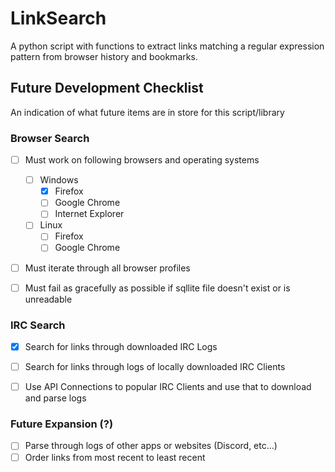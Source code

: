 # LinkSearch
 A python script with functions to extract links matching a regular expression pattern from browser history and bookmarks.

## Future Development Checklist
An indication of what future items are in store for this script/library

### Browser Search
- [ ] Must work on following browsers and operating systems
    - [ ] Windows
        - [x] Firefox
        - [ ] Google Chrome
        - [ ] Internet Explorer
    - [ ] Linux
        - [ ] Firefox
        - [ ] Google Chrome
- [ ] Must iterate through all browser profiles
- [ ] Must fail as gracefully as possible if sqllite file doesn't exist or is unreadable


### IRC Search
- [x] Search for links through downloaded IRC Logs
- [ ] Search for links through logs of locally downloaded IRC Clients
- [ ] Use API Connections to popular IRC Clients and use that to download and parse logs


### Future Expansion (?)
- [ ] Parse through logs of other apps or websites (Discord, etc...)
- [ ] Order links from most recent to least recent